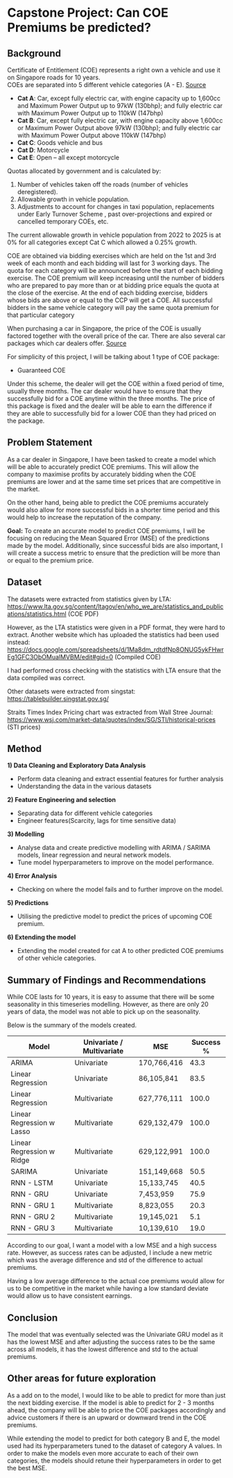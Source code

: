 # Capstone Project: Can COE Premiums be predicted?

## Background  

Certificate of Entitlement (COE) represents a right own a vehicle and use it on Singapore roads for 10 years.  
COEs are separated into 5 different vehicle categories (A - E). [Source](https://onemotoring.lta.gov.sg/content/onemotoring/home/buying/upfront-vehicle-costs/certificate-of-entitlement--coe-.html)

- **Cat A**: Car, except fully electric car, with engine capacity up to 1,600cc and Maximum Power Output up to 97kW (130bhp); and fully electric car with Maximum Power Output up to 110kW (147bhp)
- **Cat B**: Car, except fully electric car, with engine capacity above 1,600cc or Maximum Power Output above 97kW (130bhp); and fully electric car with Maximum Power Output above 110kW (147bhp)
- **Cat C**: Goods vehicle and bus
- **Cat D**: Motorcycle
- **Cat E**: Open – all except motorcycle


Quotas allocated by government and is calculated by:
1) Number of vehicles taken off the roads (number of vehicles deregistered).  
2) Allowable growth in vehicle population.  
3) Adjustments to account for changes in taxi population, replacements under Early Turnover Scheme , past over-projections and expired or cancelled temporary COEs, etc.

The current allowable growth in vehicle population from 2022 to 2025 is at 0% for all categories except Cat C which allowed a 0.25% growth.

COE are obtained via bidding exercises which are held on the 1st and 3rd week of each month and each bidding will last for 3 working days. The quota for each category will be announced before the start of each bidding exercise. The COE premium will keep increasing until the number of bidders who are prepared to pay more than or at bidding price equals the quota at the close of the exercise. At the end of each bidding exercise, bidders whose bids are above or equal to the CCP will get a COE. All successful bidders in the same vehicle category will pay the same quota premium for that particular category

When purchasing a car in Singapore, the price of the COE is usually factored together with the overall price of the car. There are also several car packages which car dealers offer. [Source](https://www.sgcarmart.com/news/writeup.php?AID=5)  

For simplicity of this project, I will be talking about 1 type of COE package: 
- Guaranteed COE

Under this scheme, the dealer will get the COE within a fixed period of time, usually three months. The car dealer would have to ensure that they successfully bid for a COE anytime within the three months. The price of this package is fixed and the dealer will be able to earn the difference if they are able to successfully bid for a lower COE than they had priced on the package.


## Problem Statement

As a car dealer in Singapore, I have been tasked to create a model which will be able to accurately predict COE premiums. This will allow the company to maximise profits by accurately bidding when the COE premiums are lower and at the same time set prices that are competitive in the market.

On the other hand, being able to predict the COE premiums accurately would also allow for more successful bids in a shorter time period and this would help to increase the reputation of the company.

**Goal:** To create an accurate model to predict COE premiums, I will be focusing on reducing the Mean Squared Error (MSE) of the predictions made by the model. Additionally, since successful bids are also important, I will create a success metric to ensure that the prediction will be more than or equal to the premium price.

## Dataset

The datasets were extracted from statistics given by LTA:  
https://www.lta.gov.sg/content/ltagov/en/who_we_are/statistics_and_publications/statistics.html (COE PDF)

However, as the LTA statistics were given in a PDF format, they were hard to extract. Another website which has uploaded the statistics had been used instead:  
https://docs.google.com/spreadsheets/d/1Ma8dm_rdtdfNp8ONUG5ykFHwrEg1GFC3ObOMualMVBM/edit#gid=0 (Compiled COE)

I had performed cross checking with the statistics with LTA ensure that the data compiled was correct.

Other datasets were extracted from singstat:  
https://tablebuilder.singstat.gov.sg/

Straits Times Index Pricing chart was extracted from Wall Stree Journal:  
https://www.wsj.com/market-data/quotes/index/SG/STI/historical-prices (STI prices)


## Method 

**1) Data Cleaning and Exploratory Data Analysis**  
- Perform data cleaning and extract essential features for further analysis
- Understanding the data in the various datasets

**2) Feature Engineering and selection**
- Separating data for different vehicle categories
- Engineer features(Scarcity, lags for time sensitive data)

**3) Modelling**
- Analyse data and create predictive modelling with ARIMA / SARIMA models, linear regression and neural network models.
- Tune model hyperparameters to improve on the model performance.

**4) Error Analysis**
- Checking on where the model fails and to further improve on the model.

**5) Predictions**
- Utilising the predictive model to predict the prices of upcoming COE premium.

**6) Extending the model**
- Extending the model created for cat A to other predicted COE premiums of other vehicle categories.

## Summary of Findings and Recommendations

While COE lasts for 10 years, it is easy to assume that there will be some seasonality in this timeseries modelling. However, as there are only 20 years of data, the model was not able to pick up on the seasonality.

Below is the summary of the models created.

|**Model**|**Univariate / Multivariate**|**MSE**|**Success %**|
|---|---|---|---|
|ARIMA|Univariate|170,766,416|43.3|
|Linear Regression|Univariate| 86,105,841|83.5|
|Linear Regression|Multivariate|627,776,111|100.0|
|Linear Regression w Lasso|Multivariate|629,132,479|100.0|
|Linear Regression w Ridge|Multivariate|629,122,991|100.0|
|SARIMA| Univariate|151,149,668|50.5|
|RNN - LSTM|Univariate|15,133,745|40.5|
|RNN - GRU|Univariate|7,453,959|75.9|
|RNN - GRU 1|Multivariate|8,823,055|20.3|
|RNN - GRU 2|Multivariate|19,145,021|5.1|
|RNN - GRU 3|Multivariate|10,139,610|19.0|

According to our goal, I want a model with a low MSE and a high success rate. However, as success rates can be adjusted, I include a new metric which was the average difference and std of the difference to actual premiums. 

Having a low average difference to the actual coe premiums would allow for us to be competitive in the market while having a low standard deviate would allow us to have consistent earnings.

## Conclusion

The model that was eventually selected was the Univariate GRU model as it has the lowest MSE and after adjusting the success rates to be the same across all models, it  has the lowest difference and std to the actual premiums.

## Other areas for future exploration

As a add on to the model, I would like to be able to predict for more than just the next bidding exercise. If the model is able to predict for 2 - 3 months ahead, the company will be able to price the COE packages accordingly and advice customers if there is an upward or downward trend in the COE premiums.

While extending the model to predict for both category B and E, the model used had its hyperparameters tuned to the dataset of category A values. In order to make the models even more accurate to each of their own categories, the models should retune their hyperparameters in order to get the best MSE.
